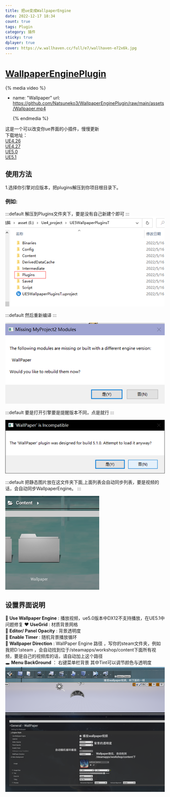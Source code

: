 ```yaml
---
title: 把ue变成WallpaperEngine
date: 2022-12-17 18:34
count: true
tags: Plugin
category: 插件
sticky: true
dplayer: true
cover: https://w.wallhaven.cc/full/e7/wallhaven-e72x6k.jpg
---
```

# [WallpaperEnginePlugin](https://https://github.com/natsupora/WallpaperEnginePlugin)

{% media video %}
- name: "Wallpaper"
  url: https://github.com/Natsuneko3/WallpaperEnginePlugin/raw/main/assets/Wallpaper.mp4

  {% endmedia %}


这是一个可以改变你ue界面的小插件，慢慢更新 \
下载地址：\
[UE4.26](https://github.com/Natsuneko3/WallpaperEnginePlugin/releases/download/V1.0/Ue4.26Plugins.zip) \
[UE4.27](https://github.com/Natsuneko3/WallpaperEnginePlugin/releases/download/V1.0/Ue4.27Plugins.zip) \
[UE5.0](https://github.com/Natsuneko3/WallpaperEnginePlugin/releases/download/V1.0/Ue5Plugins.zip) \
[UE5.1](https://github.com/Natsuneko3/WallpaperEnginePlugin/releases/download/V1.0/UE5.1Plugins.zip) 

## 使用方法

1.选择你引擎对应版本，把plugins解压到你项目根目录下。
### 例如:
:::default
解压到Plugins文件夹下，要是没有自己新建个即可 
:::
<img src="https://github.com/Natsuneko3/WallpaperEnginePlugin/raw/main/assets/%E5%9B%BE%E7%89%871.png"> 

:::default
然后重新编译 
:::

<img src="https://github.com/Natsuneko3/WallpaperEnginePlugin/raw/main/assets/%E5%9B%BE%E7%89%876.png" >

:::default
要是打开引擎要是提醒版本不同，点是就行 
:::

<img src="https://github.com/Natsuneko3/WallpaperEnginePlugin/raw/main/assets/%E5%9B%BE%E7%89%872.png" >

:::default
把静态图片放在这文件夹下面,上面列表会自动同步列表，要是视频的话，会自动同步WallpaperEngine。 
:::

<img src="https://github.com/Natsuneko3/WallpaperEnginePlugin/raw/main/assets/%E5%9B%BE%E7%89%873.png">

## 设置界面说明
💙  **Use Wallpaper Engine** : 播放视频，ue5.0版本中DX12不支持播放，在UE5.1中问题修复 
❤️ **UseGrid** : 材质背景网格 \
💛 **Editor/ Panel Opacity** : 背景透明度 \
💚 **Enable Timer** : 随机背景播放循环 \
💜 **Wallpaper Direction** : WallPaper Engine 路径 ，写你的steam文件夹，例如我把D:\steam ，会自动找到位于/steamapps/workshop/content下面所有视频，要是自己的视频库的话，请自动加上这个路径 \
🕳️ **Menu BackGround** ： 右键菜单栏背景 其中Tint可以调节颜色与透明度
<img src="https://github.com/Natsuneko3/WallpaperEnginePlugin/raw/main/assets/%E5%9B%BE%E7%89%875.png"> 
